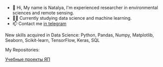 - 👋 Hi, My name is Natalya, I'm experienced researcher in environmental sciences and remote sensing.
- 👩‍🔬 Currently studying data science and machine learning.
- 📫 Contact me [in telegram](https://t.me/feography)


New skills acquired in Data Science:
Python, Pandas, Numpy, Matplotlib, Seaborn, Scikit-learn, TensorFlow, Keras, SQL

My Repositories:

[Учебные проекты ЯП](https://github.com/feography/Practicum_projects)

<!---
feography/feography is a ✨ special ✨ repository because its `README.md` (this file) appears on your GitHub profile.
You can click the Preview link to take a look at your changes.
--->
